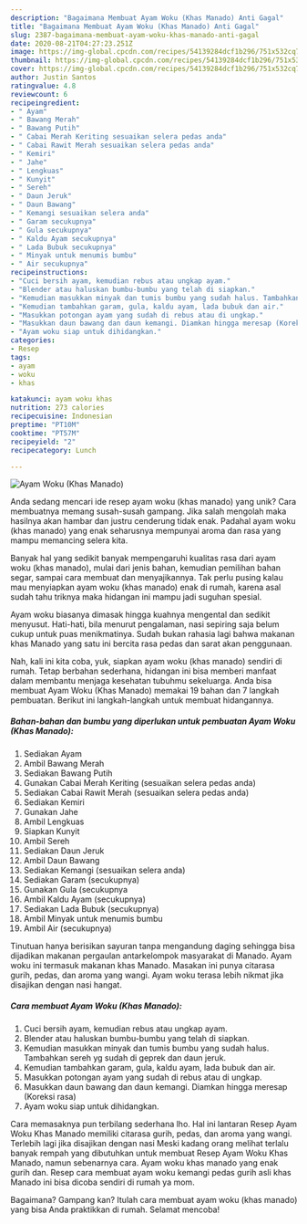 ```yaml
---
description: "Bagaimana Membuat Ayam Woku (Khas Manado) Anti Gagal"
title: "Bagaimana Membuat Ayam Woku (Khas Manado) Anti Gagal"
slug: 2387-bagaimana-membuat-ayam-woku-khas-manado-anti-gagal
date: 2020-08-21T04:27:23.251Z
image: https://img-global.cpcdn.com/recipes/54139284dcf1b296/751x532cq70/ayam-woku-khas-manado-foto-resep-utama.jpg
thumbnail: https://img-global.cpcdn.com/recipes/54139284dcf1b296/751x532cq70/ayam-woku-khas-manado-foto-resep-utama.jpg
cover: https://img-global.cpcdn.com/recipes/54139284dcf1b296/751x532cq70/ayam-woku-khas-manado-foto-resep-utama.jpg
author: Justin Santos
ratingvalue: 4.8
reviewcount: 6
recipeingredient:
- " Ayam"
- " Bawang Merah"
- " Bawang Putih"
- " Cabai Merah Keriting sesuaikan selera pedas anda"
- " Cabai Rawit Merah sesuaikan selera pedas anda"
- " Kemiri"
- " Jahe"
- " Lengkuas"
- " Kunyit"
- " Sereh"
- " Daun Jeruk"
- " Daun Bawang"
- " Kemangi sesuaikan selera anda"
- " Garam secukupnya"
- " Gula secukupnya"
- " Kaldu Ayam secukupnya"
- " Lada Bubuk secukupnya"
- " Minyak untuk menumis bumbu"
- " Air secukupnya"
recipeinstructions:
- "Cuci bersih ayam, kemudian rebus atau ungkap ayam."
- "Blender atau haluskan bumbu-bumbu yang telah di siapkan."
- "Kemudian masukkan minyak dan tumis bumbu yang sudah halus. Tambahkan sereh yg sudah di geprek dan daun jeruk."
- "Kemudian tambahkan garam, gula, kaldu ayam, lada bubuk dan air."
- "Masukkan potongan ayam yang sudah di rebus atau di ungkap."
- "Masukkan daun bawang dan daun kemangi. Diamkan hingga meresap (Koreksi rasa)"
- "Ayam woku siap untuk dihidangkan."
categories:
- Resep
tags:
- ayam
- woku
- khas

katakunci: ayam woku khas 
nutrition: 273 calories
recipecuisine: Indonesian
preptime: "PT10M"
cooktime: "PT57M"
recipeyield: "2"
recipecategory: Lunch

---
```



![Ayam Woku (Khas Manado)](https://img-global.cpcdn.com/recipes/54139284dcf1b296/751x532cq70/ayam-woku-khas-manado-foto-resep-utama.jpg)

Anda sedang mencari ide resep ayam woku (khas manado) yang unik? Cara membuatnya memang susah-susah gampang. Jika salah mengolah maka hasilnya akan hambar dan justru cenderung tidak enak. Padahal ayam woku (khas manado) yang enak seharusnya mempunyai aroma dan rasa yang mampu memancing selera kita.

Banyak hal yang sedikit banyak mempengaruhi kualitas rasa dari ayam woku (khas manado), mulai dari jenis bahan, kemudian pemilihan bahan segar, sampai cara membuat dan menyajikannya. Tak perlu pusing kalau mau menyiapkan ayam woku (khas manado) enak di rumah, karena asal sudah tahu triknya maka hidangan ini mampu jadi suguhan spesial.

Ayam woku biasanya dimasak hingga kuahnya mengental dan sedikit menyusut. Hati-hati, bila menurut pengalaman, nasi sepiring saja belum cukup untuk puas menikmatinya. Sudah bukan rahasia lagi bahwa makanan khas Manado yang satu ini bercita rasa pedas dan sarat akan penggunaan.


Nah, kali ini kita coba, yuk, siapkan ayam woku (khas manado) sendiri di rumah. Tetap berbahan sederhana, hidangan ini bisa memberi manfaat dalam membantu menjaga kesehatan tubuhmu sekeluarga. Anda bisa membuat Ayam Woku (Khas Manado) memakai 19 bahan dan 7 langkah pembuatan. Berikut ini langkah-langkah untuk membuat hidangannya.

<!--inarticleads1-->

##### Bahan-bahan dan bumbu yang diperlukan untuk pembuatan Ayam Woku (Khas Manado):

1. Sediakan  Ayam
1. Ambil  Bawang Merah
1. Sediakan  Bawang Putih
1. Gunakan  Cabai Merah Keriting (sesuaikan selera pedas anda)
1. Sediakan  Cabai Rawit Merah (sesuaikan selera pedas anda)
1. Sediakan  Kemiri
1. Gunakan  Jahe
1. Ambil  Lengkuas
1. Siapkan  Kunyit
1. Ambil  Sereh
1. Sediakan  Daun Jeruk
1. Ambil  Daun Bawang
1. Sediakan  Kemangi (sesuaikan selera anda)
1. Sediakan  Garam (secukupnya)
1. Gunakan  Gula (secukupnya
1. Ambil  Kaldu Ayam (secukupnya)
1. Sediakan  Lada Bubuk (secukupnya)
1. Ambil  Minyak untuk menumis bumbu
1. Ambil  Air (secukupnya)


Tinutuan hanya berisikan sayuran tanpa mengandung daging sehingga bisa dijadikan makanan pergaulan antarkelompok masyarakat di Manado. Ayam woku ini termasuk makanan khas Manado. Masakan ini punya citarasa gurih, pedas, dan aroma yang wangi. Ayam woku terasa lebih nikmat jika disajikan dengan nasi hangat. 

<!--inarticleads2-->

##### Cara membuat Ayam Woku (Khas Manado):

1. Cuci bersih ayam, kemudian rebus atau ungkap ayam.
1. Blender atau haluskan bumbu-bumbu yang telah di siapkan.
1. Kemudian masukkan minyak dan tumis bumbu yang sudah halus. Tambahkan sereh yg sudah di geprek dan daun jeruk.
1. Kemudian tambahkan garam, gula, kaldu ayam, lada bubuk dan air.
1. Masukkan potongan ayam yang sudah di rebus atau di ungkap.
1. Masukkan daun bawang dan daun kemangi. Diamkan hingga meresap (Koreksi rasa)
1. Ayam woku siap untuk dihidangkan.


Cara memasaknya pun terbilang sederhana lho. Hal ini lantaran Resep Ayam Woku Khas Manado memiliki citarasa gurih, pedas, dan aroma yang wangi. Terlebih lagi jika disajikan dengan nasi Meski kadang orang melihat terlalu banyak rempah yang dibutuhkan untuk membuat Resep Ayam Woku Khas Manado, namun sebenarnya cara. Ayam woku khas manado yang enak gurih dan. Resep cara membuat ayam woku kemangi pedas gurih asli khas Manado ini bisa dicoba sendiri di rumah ya mom. 

Bagaimana? Gampang kan? Itulah cara membuat ayam woku (khas manado) yang bisa Anda praktikkan di rumah. Selamat mencoba!

